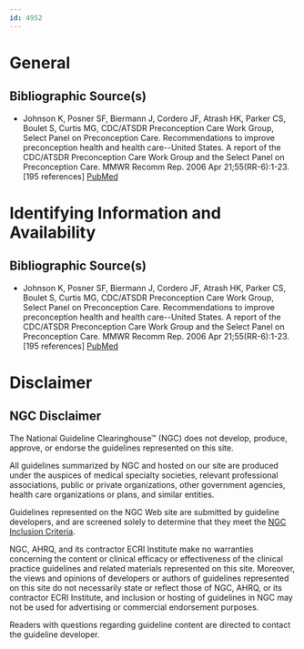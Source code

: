 ```yaml
---
id: 4952
---
```


# General

## Bibliographic Source(s)

- Johnson K, Posner SF, Biermann J, Cordero JF, Atrash HK, Parker CS, Boulet S, Curtis MG, CDC/ATSDR Preconception Care Work Group, Select Panel on Preconception Care. Recommendations to improve preconception health and health care--United States. A report of the CDC/ATSDR Preconception Care Work Group and the Select Panel on Preconception Care. MMWR Recomm Rep. 2006 Apr 21;55(RR-6):1-23. [195 references] [ PubMed ](http://www.ncbi.nlm.nih.gov/entrez/query.fcgi?cmd=Retrieve&db=pubmed&dopt=Abstract&list_uids=16617292)

# Identifying Information and Availability

## Bibliographic Source(s)

- Johnson K, Posner SF, Biermann J, Cordero JF, Atrash HK, Parker CS, Boulet S, Curtis MG, CDC/ATSDR Preconception Care Work Group, Select Panel on Preconception Care. Recommendations to improve preconception health and health care--United States. A report of the CDC/ATSDR Preconception Care Work Group and the Select Panel on Preconception Care. MMWR Recomm Rep. 2006 Apr 21;55(RR-6):1-23. [195 references] [ PubMed ](http://www.ncbi.nlm.nih.gov/entrez/query.fcgi?cmd=Retrieve&db=pubmed&dopt=Abstract&list_uids=16617292)

# Disclaimer

## NGC Disclaimer

The National Guideline Clearinghouse™ (NGC) does not develop, produce, approve, or endorse the guidelines represented on this site.

All guidelines summarized by NGC and hosted on our site are produced under the auspices of medical specialty societies, relevant professional associations, public or private organizations, other government agencies, health care organizations or plans, and similar entities.

Guidelines represented on the NGC Web site are submitted by guideline developers, and are screened solely to determine that they meet the [NGC Inclusion Criteria](/help-and-about/summaries/inclusion-criteria).

NGC, AHRQ, and its contractor ECRI Institute make no warranties concerning the content or clinical efficacy or effectiveness of the clinical practice guidelines and related materials represented on this site. Moreover, the views and opinions of developers or authors of guidelines represented on this site do not necessarily state or reflect those of NGC, AHRQ, or its contractor ECRI Institute, and inclusion or hosting of guidelines in NGC may not be used for advertising or commercial endorsement purposes.

Readers with questions regarding guideline content are directed to contact the guideline developer.

